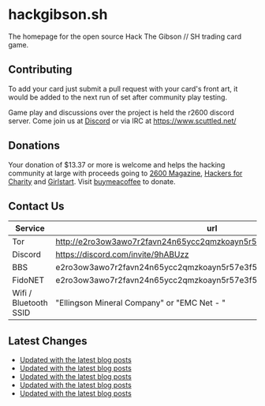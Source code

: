 # hackgibson.sh
The homepage for the open source Hack The Gibson // SH trading card game.


## Contributing

To add your card just submit a pull request with your card's front art, it would be added to the next run of set after community play testing.

Game play and discussions over the project is held the r2600 discord server. Come join us at [Discord](https://discord.com/invite/9hABUzz) or via IRC at https://www.scuttled.net/


## Donations

Your donation of $13.37 or more is welcome and helps the hacking community at large with proceeds going to [2600 Magazine](https://2600.com/), [Hackers for Charity](https://hackersforcharity.org) and [Girlstart](https://girlstart.org).  Visit [buymeacoffee](https://www.buymeacoffee.com/hackgibson.sh) to donate.


## Contact Us

Service | url
-|-
Tor | http://e2ro3ow3awo7r2favn24n65ycc2qmzkoayn5r57e3f56nvjwdcgg32ad.onion
Discord | https://discord.com/invite/9hABUzz
BBS | e2ro3ow3awo7r2favn24n65ycc2qmzkoayn5r57e3f56nvjwdcgg32ad.onion:23
FidoNET | e2ro3ow3awo7r2favn24n65ycc2qmzkoayn5r57e3f56nvjwdcgg32ad.onion:24554
Wifi / Bluetooth SSID | "Ellingson Mineral Company" or "EMC Net - <fidonet address>"

## Latest Changes
<!-- BLOG-POST-LIST:START -->
- [Updated with the latest blog posts](https://github.com/DFW2600/hackgibson.sh/commit/3a8ae4982c41d508d0fb626abc3514766cf023c7)
- [Updated with the latest blog posts](https://github.com/DFW2600/hackgibson.sh/commit/44551e0e3495a6e57412d472896804dfb6fb3940)
- [Updated with the latest blog posts](https://github.com/DFW2600/hackgibson.sh/commit/980d7b0c96bdae13f9bc3e8e599b27b43acad7dd)
- [Updated with the latest blog posts](https://github.com/DFW2600/hackgibson.sh/commit/6a2a082f87ca1cef1204d392e89298c9b8ba3e27)
- [Updated with the latest blog posts](https://github.com/DFW2600/hackgibson.sh/commit/f181776b68f1a6ab21cd14f03371334287818f71)
<!-- BLOG-POST-LIST:END -->
